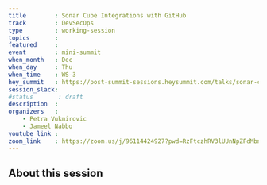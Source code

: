 ```yaml
---
title        : Sonar Cube Integrations with GitHub
track        : DevSecOps
type         : working-session
topics       :
featured     :
event        : mini-summit
when_month   : Dec
when_day     : Thu
when_time    : WS-3
hey_summit   : https://post-summit-sessions.heysummit.com/talks/sonar-cube-integrations-with-github/
session_slack:
#status       : draft
description  :
organizers   :
    - Petra Vukmirovic
    - Jameel Nabbo
youtube_link :
zoom_link    : https://zoom.us/j/96114424927?pwd=RzFtczhRV3lUUnNpZFdMbndxYnNJdz09
---
```


## About this session
